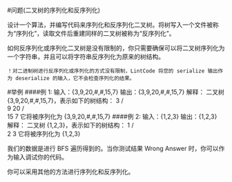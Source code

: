 #问题(二叉树的序列化和反序列化)

设计一个算法，并编写代码来序列化和反序列化二叉树。将树写入一个文件被称为“序列化”，读取文件后重建同样的二叉树被称为“反序列化”。

如何反序列化或序列化二叉树是没有限制的，你只需要确保可以将二叉树序列化为一个字符串，并且可以将字符串反序列化为原来的树结构。

    ！对二进制树进行反序列化或序列化的方式没有限制，LintCode 将您的 serialize 输出作为 deserialize 的输入，它不会检查序列化的结果。

#举例
####例 1:
    输入：{3,9,20,#,#,15,7}
    输出：{3,9,20,#,#,15,7}
    解释：
    二叉树 {3,9,20,#,#,15,7}，表示如下的树结构：
          3
         / \
        9  20
          /  \
         15   7
    它将被序列化为 {3,9,20,#,#,15,7}
####例 2:
    输入：{1,2,3}
    输出：{1,2,3}
    解释：
    二叉树 {1,2,3}，表示如下的树结构：
       1
      / \
     2   3
    它将被序列化为 {1,2,3}
 
我们的数据是进行 BFS 遍历得到的。当你测试结果 Wrong Answer 时，你可以作为输入调试你的代码。

你可以采用其他的方法进行序列化和反序列化。


